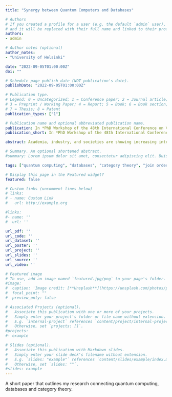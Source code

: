```yaml
---
title: "Synergy between Quantum Computers and Databases"

# Authors
# If you created a profile for a user (e.g. the default `admin` user), write the username (folder name) here 
# and it will be replaced with their full name and linked to their profile.
authors:
- admin

# Author notes (optional)
author_notes:
- "University of Helsinki"

date: "2022-09-05T01:00:00Z"
doi: ""

# Schedule page publish date (NOT publication's date).
publishDate: "2022-09-05T01:00:00Z"

# Publication type.
# Legend: 0 = Uncategorized; 1 = Conference paper; 2 = Journal article;
# 3 = Preprint / Working Paper; 4 = Report; 5 = Book; 6 = Book section;
# 7 = Thesis; 8 = Patent
publication_types: ["1"]

# Publication name and optional abbreviated publication name.
publication: In *PhD Workshop of the 48th International Conference on Very Large Databases (VLDB 2022)*
publication_short: In *PhD Workshop of the 48th International Conference on Very Large Databases (VLDB 2022)*

abstract: Academia, industry, and societies are showing increasing interest in the possibilities of quantum computing. The research in the intersection of quantum computing and databases is still in its initial steps. This work represents several crucial data management and query processing problems that will benefit from quantum computing. We outline how quantum computing will tackle these challenges and what kind of outcomes and speed-ups we expect. We discuss the position of quantum computing in data management and raise awareness of possible security threats in encryption. We aim to be realistic and point out technical difficulties that currently restrict implementations.

# Summary. An optional shortened abstract.
#summary: Lorem ipsum dolor sit amet, consectetur adipiscing elit. Duis posuere tellus ac convallis placerat. Proin tincidunt magna sed ex sollicitudin condimentum.

tags: ["quantum computing", "databases", "category theory", "join order optimization"]

# Display this page in the Featured widget?
featured: false

# Custom links (uncomment lines below)
# links:
# - name: Custom Link
#   url: http://example.org

#links:
#- name: ''
#  url: ''

url_pdf: ''
url_code: ''
url_dataset: ''
url_poster: ''
url_project: ''
url_slides: ''
url_source: ''
url_video: ''

# Featured image
# To use, add an image named `featured.jpg/png` to your page's folder. 
#image:
#  caption: 'Image credit: [**Unsplash**](https://unsplash.com/photos/pLCdAaMFLTE)'
#  focal_point: ""
#  preview_only: false

# Associated Projects (optional).
#   Associate this publication with one or more of your projects.
#   Simply enter your project's folder or file name without extension.
#   E.g. `internal-project` references `content/project/internal-project/index.md`.
#   Otherwise, set `projects: []`.
#projects:
#- example

# Slides (optional).
#   Associate this publication with Markdown slides.
#   Simply enter your slide deck's filename without extension.
#   E.g. `slides: "example"` references `content/slides/example/index.md`.
#   Otherwise, set `slides: ""`.
#slides: example
---
```


A short paper that outlines my research connecting quantum computing, databases and category theory.
